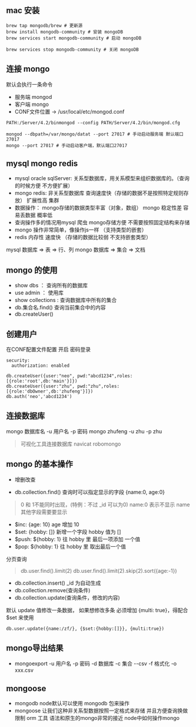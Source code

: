 ## mac 安装
```shell
brew tap mongodb/brew # 更新源
brew install mongodb-community # 安装 mongoDB
brew services start mongodb-community # 启动 mongoDB

brew services stop mongodb-community # 关闭 mongoDB
```


## 连接 mongo


默认会执行一条命令
- 服务端 mongod
- 客户端 mongo
- CONF文件位置 -> /usr/local/etc/mongod.conf



```shell
PATH:/Server/4.2/binmongod --config PATH/Server/4.2/bin/mongod.cfg
```

```shell
mongod --dbpath=/var/mongo/datat --port 27017 # 手动启动服务端 默认端口27017
mongo --port 27017 # 手动启动客户端，默认端口27017
```

## mysql mongo redis
- mysql oracle sqlServer: 关系型数据库，用关系模型来组织数据库的。（查询的时候方便 不方便扩展）
- mongo redis: 非关系型数据库 查询速度快（存储的数据不是按照特定规则存放） 扩展性高 集群
- 数据操作： mongo存储的数据类型丰富（对象，数组） mongo 稳定性差 容易丢数据 概率低
- 查询操作多的情况用mysql 爬虫 mongo存储方便 不需要按照固定结构来存储
- mongo 操作非常简单，像操作js一样 （支持类型的嵌套）
- redis 内存性 速度快 （存储的数据比较弱 不支持嵌套类型）

mysql 数据库 => 表 => 行、列
mongo 数据库 => 集合 => 文档

## mongo 的使用
- show dbs ： 查询所有的数据库
- use admin ： 使用库
- show collections : 查询数据库中所有的集合
- db.集合名.find() 查询当前集合中的内容
- db.createUser()


## 创建用户

在CONF配置文件配置 开启 密码登录
```
security:
  authorization: enabled
```


```mongodb
db.createUser({user:"neo", pwd:"abcd1234",roles:[{role:'root',db:'main'}]})
db.createUser({user:"zhu", pwd:"zhu",roles:[{role:'dbOwner',db:'zhufeng'}]})
db.auth('neo','abcd1234')
```

## 连接数据库
mongo 数据库名 -u 用户名 -p 密码
mongo zhufeng -u zhu -p zhu

> 可视化工具连接数据库 navicat robomongo


## mongo 的基本操作
- 增删改查

- db.collection.find()
查询时可以指定显示的字段 {name:0, age:0}
> 0 和 1不能同时出现，(特例：不过 _id 可以为0)
name:0 表示不显示 name 其他字段需要要显示
- $inc: {age: 10}    age 增加 10
- $set: {hobby: []}  新增一个字段 hobby 值为 []
- $push: ${hobby: 1} 往 hobby 里 最后一项添加 一个值
- $pop: ${hobby: 1} 往 hobby 里 取出最后一个值


分页查询
> db.user.find().limit(2)
> db.user.find().limit(2).skip(2).sort({age:-1})



- db.collection.insert() _id 为自动生成
- db.collection.remove(查询条件)
- db.collection.update(查询条件，修改的内容)

默认 update 值修改一条数据， 如果想修改多条 必须增加 {multi: true}，得配合 $set 来使用
```
db.user.update({name:/zf/}, {$set:{hobby:[]}}, {multi:true})
```

## mongo导出结果

- mongoexport -u 用户名 -p 密码 -d 数据库 -c 集合 --csv -f 格式化 -o xxx.csv


## mongoose
- mongodb node默认可以使用 mongodb 包来操作
- mongoose
让我们这种非关系型数据按照一定格式来存储 并且方便查询换做限制 orm 工具
语法和原生的mongo非常的接近 node中如何操作mongo